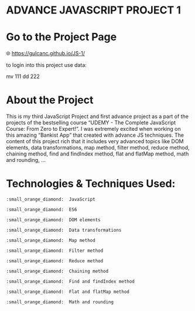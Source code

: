 # ADVANCE JAVASCRIPT PROJECT 1

# Go to the Project Page
:globe_with_meridians: https://gulcanc.github.io/JS-1/

to login into this project use data: 

mv 111
dd 222

# About the Project
This is my third JavaScript Project and first advance project as a part of the projects of the bestselling course “UDEMY - The Complete JavaScript Course: From Zero to Expert!”. 
I was extremely excited when working on this amazing “Bankist App” that created with advance JS techniques. The content of this project rich that it includes very advanced topics like DOM elements, data transformations, map method, filter method, reduce method, chaining method, find and findIndex method, flat and flatMap method, math and rounding, …

# Technologies & Techniques Used:
	:small_orange_diamond:	JavaScript 

	:small_orange_diamond:	ES6

	:small_orange_diamond:	DOM elements

	:small_orange_diamond:	Data transformations

	:small_orange_diamond:	Map method

	:small_orange_diamond:	Filter method

	:small_orange_diamond:	Reduce method

	:small_orange_diamond:	Chaining method

	:small_orange_diamond:	Find and findIndex method

	:small_orange_diamond:	Flat and flatMap method

	:small_orange_diamond:	Math and rounding


